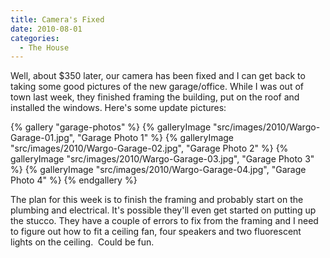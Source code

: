 ```yaml
---
title: Camera's Fixed
date: 2010-08-01
categories: 
  - The House
---
```


Well, about $350 later, our camera has been fixed and I can get back to taking some good pictures of the new garage/office. While I was out of town last week, they finished framing the building, put on the roof and installed the windows. Here's some update pictures:

{% gallery "garage-photos" %}
{% galleryImage "src/images/2010/Wargo-Garage-01.jpg", "Garage Photo 1" %}
{% galleryImage "src/images/2010/Wargo-Garage-02.jpg", "Garage Photo 2" %}
{% galleryImage "src/images/2010/Wargo-Garage-03.jpg", "Garage Photo 3" %}
{% galleryImage "src/images/2010/Wargo-Garage-04.jpg", "Garage Photo 4" %}
{% endgallery %}

The plan for this week is to finish the framing and probably start on the plumbing and electrical. It's possible they'll even get started on putting up the stucco. They have a couple of errors to fix from the framing and I need to figure out how to fit a ceiling fan, four speakers and two fluorescent lights on the ceiling.  Could be fun.
